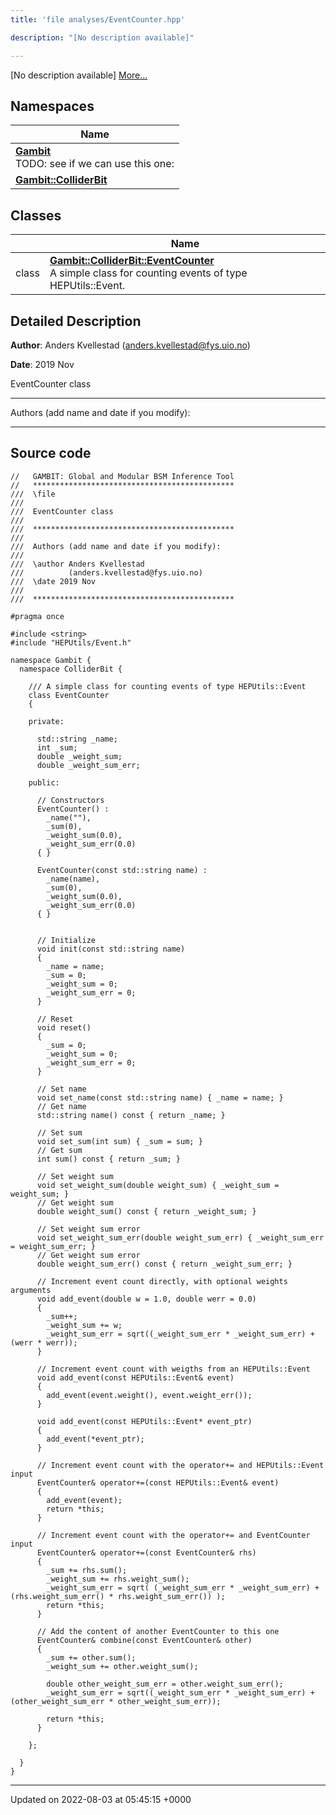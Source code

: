 ```yaml
---
title: 'file analyses/EventCounter.hpp'

description: "[No description available]"

---
```







[No description available] [More...](#detailed-description)

## Namespaces

| Name           |
| -------------- |
| **[Gambit](/documentation/code/darkbit/namespaces/namespacegambit/)** <br>TODO: see if we can use this one:  |
| **[Gambit::ColliderBit](/documentation/code/darkbit/namespaces/namespacegambit_1_1colliderbit/)**  |

## Classes

|                | Name           |
| -------------- | -------------- |
| class | **[Gambit::ColliderBit::EventCounter](/documentation/code/darkbit/classes/classgambit_1_1colliderbit_1_1eventcounter/)** <br>A simple class for counting events of type HEPUtils::Event.  |

## Detailed Description


**Author**: Anders Kvellestad ([anders.kvellestad@fys.uio.no](mailto:anders.kvellestad@fys.uio.no)) 

**Date**: 2019 Nov

EventCounter class



------------------

Authors (add name and date if you modify):



------------------




## Source code

```
//   GAMBIT: Global and Modular BSM Inference Tool
//   *********************************************
///  \file
///
///  EventCounter class
///
///  *********************************************
///
///  Authors (add name and date if you modify):
///
///  \author Anders Kvellestad
///          (anders.kvellestad@fys.uio.no)
///  \date 2019 Nov
///
///  *********************************************

#pragma once

#include <string>
#include "HEPUtils/Event.h"

namespace Gambit {
  namespace ColliderBit {

    /// A simple class for counting events of type HEPUtils::Event
    class EventCounter
    {

    private:

      std::string _name;
      int _sum;
      double _weight_sum;
      double _weight_sum_err;

    public:

      // Constructors
      EventCounter() :
        _name(""),
        _sum(0),
        _weight_sum(0.0),
        _weight_sum_err(0.0)
      { }

      EventCounter(const std::string name) :
        _name(name),
        _sum(0),
        _weight_sum(0.0),
        _weight_sum_err(0.0)
      { }


      // Initialize
      void init(const std::string name)
      {
        _name = name;
        _sum = 0;
        _weight_sum = 0;
        _weight_sum_err = 0;        
      }

      // Reset
      void reset() 
      { 
        _sum = 0;
        _weight_sum = 0;
        _weight_sum_err = 0;
      }

      // Set name
      void set_name(const std::string name) { _name = name; }
      // Get name
      std::string name() const { return _name; }

      // Set sum
      void set_sum(int sum) { _sum = sum; }
      // Get sum
      int sum() const { return _sum; }

      // Set weight sum
      void set_weight_sum(double weight_sum) { _weight_sum = weight_sum; }
      // Get weight sum
      double weight_sum() const { return _weight_sum; }

      // Set weight sum error
      void set_weight_sum_err(double weight_sum_err) { _weight_sum_err = weight_sum_err; }
      // Get weight sum error
      double weight_sum_err() const { return _weight_sum_err; }

      // Increment event count directly, with optional weights arguments
      void add_event(double w = 1.0, double werr = 0.0)
      {
        _sum++;
        _weight_sum += w;
        _weight_sum_err = sqrt((_weight_sum_err * _weight_sum_err) + (werr * werr));
      }

      // Increment event count with weigths from an HEPUtils::Event
      void add_event(const HEPUtils::Event& event)
      {
        add_event(event.weight(), event.weight_err());
      }

      void add_event(const HEPUtils::Event* event_ptr) 
      { 
        add_event(*event_ptr); 
      }

      // Increment event count with the operator+= and HEPUtils::Event input
      EventCounter& operator+=(const HEPUtils::Event& event)
      {
        add_event(event);
        return *this;
      }

      // Increment event count with the operator+= and EventCounter input
      EventCounter& operator+=(const EventCounter& rhs)
      {
        _sum += rhs.sum();
        _weight_sum += rhs.weight_sum();
        _weight_sum_err = sqrt( (_weight_sum_err * _weight_sum_err) + (rhs.weight_sum_err() * rhs.weight_sum_err()) );
        return *this;
      }

      // Add the content of another EventCounter to this one
      EventCounter& combine(const EventCounter& other)
      {
        _sum += other.sum();
        _weight_sum += other.weight_sum();

        double other_weight_sum_err = other.weight_sum_err();
        _weight_sum_err = sqrt((_weight_sum_err * _weight_sum_err) + (other_weight_sum_err * other_weight_sum_err));

        return *this;
      }

    };

  }
}
```


-------------------------------

Updated on 2022-08-03 at 05:45:15 +0000
